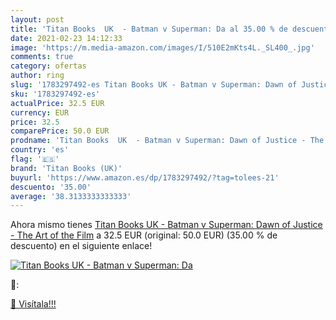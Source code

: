 ```yaml
---
layout: post
title: 'Titan Books  UK  - Batman v Superman: Da al 35.00 % de descuento'
date: 2021-02-23 14:12:33
image: 'https://m.media-amazon.com/images/I/510E2mKts4L._SL400_.jpg'
comments: true
category: ofertas
author: ring
slug: '1783297492-es Titan Books UK - Batman v Superman: Dawn of Justice - The...'
sku: '1783297492-es'
actualPrice: 32.5 EUR
currency: EUR
price: 32.5
comparePrice: 50.0 EUR
prodname: 'Titan Books  UK  - Batman v Superman: Dawn of Justice - The Art of the Film'
country: 'es'
flag: '🇪🇸'
brand: 'Titan Books (UK)'
buyurl: 'https://www.amazon.es/dp/1783297492/?tag=tolees-21'
descuento: '35.00'
average: '38.3133333333333'
---
```


Ahora mismo tienes [Titan Books  UK  - Batman v Superman: Dawn of Justice - The Art of the Film](https://www.amazon.es/dp/1783297492/?tag=tolees-21) a 32.5 EUR (original: 50.0 EUR) (35.00 %  de descuento) en el siguiente enlace!

[![Titan Books  UK  - Batman v Superman: Da](https://m.media-amazon.com/images/I/510E2mKts4L._SL400_.jpg)](https://www.amazon.es/dp/1783297492/?tag=tolees-21)

🔎:


[🛒 Visítala!!!](https://www.amazon.es/dp/1783297492/?tag=tolees-21)
